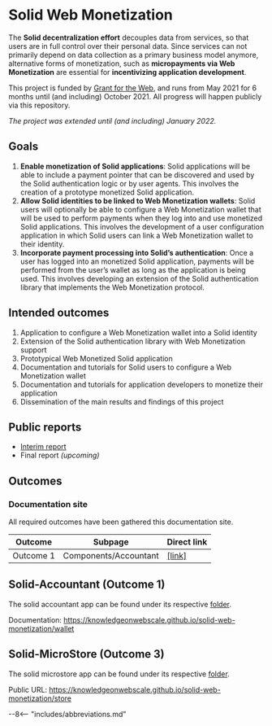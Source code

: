 # Solid Web Monetization

The **Solid decentralization effort** decouples data from services, so that users are in full control over their personal data.
Since services can not primarily depend on data collection as a primary business model anymore, alternative forms of monetization,
such as **micropayments via Web Monetization** are essential for **incentivizing application development**.

This project is funded by [Grant for the Web](https://www.grantfortheweb.org/),
and runs from May 2021 for 6 months until (and including) October 2021.
All progress will happen publicly via this repository.

_The project was extended until (and including) January 2022._

## Goals

1. **Enable monetization of Solid applications**: Solid applications will be able to include a payment pointer that can be discovered and used by the Solid authentication logic or by user agents. This involves the creation of a prototype monetized Solid application.
2. **Allow Solid identities to be linked to Web Monetization wallets**: Solid users will optionally be able to configure a Web Monetization wallet that will be used to perform payments when they log into and use monetized Solid applications. This involves the development of a user configuration application in which Solid users can link a Web Monetization wallet to their identity.
3. **Incorporate payment processing into Solid’s authentication**: Once a user has logged into an monetized Solid application, payments will be performed from the user’s wallet as long as the application is being used. This involves developing an extension of the Solid authentication library that implements the Web Monetization protocol.

## Intended outcomes

1. Application to configure a Web Monetization wallet into a Solid identity
2. Extension of the Solid authentication library with Web Monetization support
3. Prototypical Web Monetized Solid application
4. Documentation and tutorials for Solid users to configure a Web Monetization wallet
5. Documentation and tutorials for application developers to monetize their application
6. Dissemination of the main results and findings of this project

## Public reports

* [Interim report](https://community.webmonetization.org/rubensworks/incentivizing-decentralized-application-development-within-solid-through-web-monetization-grant-report-1-4i35)
* Final report *(upcoming)*

## Outcomes

### Documentation site

All required outcomes have been gathered this documentation site.

Outcome | Subpage | Direct link
--------|---------|-------------
Outcome 1 | Components/Accountant | [[link]](accountant)

## Solid-Accountant (Outcome 1)
The solid accountant app can be found under its respective [folder](./solid-accountant).

Documentation: https://knowledgeonwebscale.github.io/solid-web-monetization/wallet

## Solid-MicroStore (Outcome 3)
The solid microstore app can be found under its respective [folder](./solid-microstore).

Public URL: https://knowledgeonwebscale.github.io/solid-web-monetization/store


--8<-- "includes/abbreviations.md"